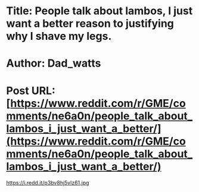 # Title: People talk about lambos, I just want a better reason to justifying why I shave my legs.
# Author: Dad_watts
# Post URL: [https://www.reddit.com/r/GME/comments/ne6a0n/people_talk_about_lambos_i_just_want_a_better/](https://www.reddit.com/r/GME/comments/ne6a0n/people_talk_about_lambos_i_just_want_a_better/)


https://i.redd.it/p3bv8hj5vlz61.jpg